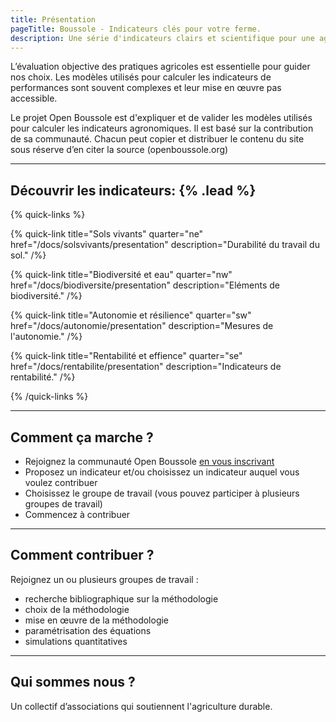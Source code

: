 ```yaml
---
title: Présentation
pageTitle: Boussole - Indicateurs clés pour votre ferme.
description: Une série d'indicateurs clairs et scientifique pour une agriculture durable
---
```


L’évaluation objective des pratiques agricoles est essentielle pour guider nos choix. Les modèles utilisés pour calculer les indicateurs de performances sont souvent complexes et leur mise en œuvre pas accessible.

Le projet Open Boussole est d'expliquer et de valider les modèles utilisés pour calculer les indicateurs agronomiques. Il est basé sur la contribution de sa communauté. Chacun peut copier et distribuer le contenu du site sous réserve d’en citer la source (openboussole.org)

---

## Découvrir les indicateurs: {% .lead %}

{% quick-links %}

{% quick-link title="Sols vivants" quarter="ne" href="/docs/solsvivants/presentation" description="Durabilité du travail du sol." /%}

{% quick-link title="Biodiversité et eau" quarter="nw" href="/docs/biodiversite/presentation" description="Eléments de biodiversité." /%}

{% quick-link title="Autonomie et résilience" quarter="sw" href="/docs/autonomie/presentation" description="Mesures de l'autonomie." /%}

{% quick-link title="Rentabilité et effience" quarter="se" href="/docs/rentabilite/presentation" description="Indicateurs de rentabilité." /%}

{% /quick-links %}

---

## Comment ça marche ?

- Rejoignez la communauté Open Boussole [en vous inscrivant](/infos/participer)
- Proposez un indicateur et/ou choisissez un indicateur auquel vous voulez contribuer
- Choisissez le groupe de travail (vous pouvez participer à plusieurs groupes de travail)
- Commencez à contribuer

---

## Comment contribuer ?

Rejoignez un ou plusieurs groupes de travail :

- recherche bibliographique sur la méthodologie
- choix de la méthodologie
- mise en œuvre de la méthodologie
- paramétrisation des équations
- simulations quantitatives

---

## Qui sommes nous ?

Un collectif d’associations qui soutiennent l'agriculture durable.
